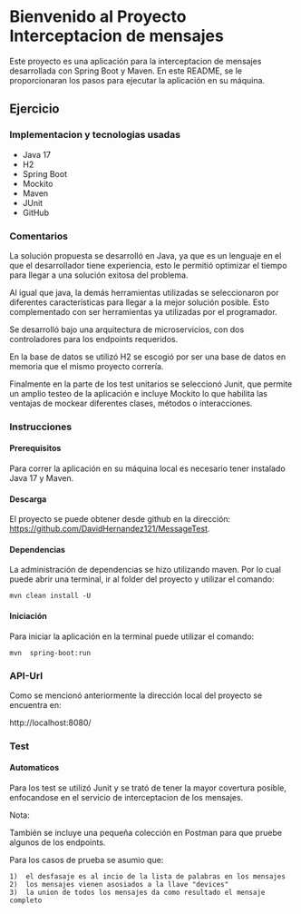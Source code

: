 
# Bienvenido al Proyecto Interceptacion de mensajes

Este proyecto es una aplicación para la interceptacion de mensajes desarrollada con Spring Boot y Maven. En este README, se le proporcionaran los pasos para ejecutar la aplicación en su máquina.

## Ejercicio

### Implementacion y tecnologias usadas

- Java 17
- H2
- Spring Boot 
- Mockito
- Maven
- JUnit
- GitHub


### Comentarios

La solución propuesta se desarrolló en Java, ya que es un lenguaje en el que el desarrollador tiene experiencia, esto le permitió optimizar el tiempo para llegar a una solución exitosa del problema.

Al igual que java, la demás herramientas utilizadas se seleccionaron por diferentes características para llegar a la mejor solución posible. Esto complementado con ser herramientas ya utilizadas por el programador.

Se desarrolló bajo una arquitectura de microservicios, con dos controladores para los endpoints requeridos.

En la base de datos se utilizó H2 se escogió por ser una base de datos en memoria que el mismo proyecto correría.

Finalmente en la parte de los test unitarios se seleccionó Junit, que permite un amplio testeo de la aplicación e incluye Mockito lo que habilita las ventajas de mockear diferentes clases, métodos o interacciones.

### Instrucciones

#### Prerequisitos

Para correr la aplicación en su máquina local es necesario tener instalado Java 17 y Maven.

#### Descarga

El proyecto se puede obtener desde github en la dirección: https://github.com/DavidHernandez121/MessageTest.

#### Dependencias

La administración de dependencias se hizo utilizando maven. Por lo cual puede abrir una terminal, ir al folder del proyecto y utilizar el comando:

```
mvn clean install -U
```

#### Iniciación

Para iniciar la aplicación en la terminal puede utilizar el comando:

```
mvn  spring-boot:run

```

### API-Url

Como se mencionó anteriormente la dirección local del proyecto se encuentra en:

http://localhost:8080/

### Test

#### Automaticos

Para los test se utilizó Junit y se trató de tener la mayor covertura posible, enfocandose en el servicio de interceptacion de los mensajes.


Nota:

También se incluye una pequeña colección en Postman para que pruebe algunos de los endpoints.

Para los casos de prueba se asumio que:

    1)  el desfasaje es al incio de la lista de palabras en los mensajes
    2)  los mensajes vienen asosiados a la llave "devices"
    3)  la union de todos los mensajes da como resultado el mensaje completo